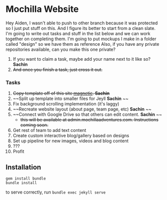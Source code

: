 
Mochilla Website 
================

Hey Aiden, I wasn't able to push to other branch because it was protected so I just put stuff on
this. And I figure its better to start from a clean slate.  I'm going to write out tasks and stuff
in the list below and we can work together on completing them. I'm going to put mockups I make in
a folder called "design" so we have them as reference Also, if you have any private repositories available, can
you make this one private?

1. If you want to claim a task, maybe add your name next to it like so? **Sachin**
1. ~~And once you finish a task, just cross it out.~~

### Tasks

1.  ~~Copy template off of this site [magnetic](https://pixelarity.com/magnetic). **Sachin**~~
2.  ~~Split up template into smaller files for Jeyll **Sachin** ~~
3.  Fix background scrolling implementation (it's laggy)
3.  ~~Recreate website layout (about page, team page, etc) **Sachin** ~~
4.  ~~Connect with Google Drive so that others can edit content. **Sachin** ~~
    - ~~this will be available at admin.mochillaadventures.com. Instructions coming soon.~~
5.  Get rest of team to add text content
6.  Create custom interactive blog/gallery based on designs
7.  Set up pipeline for new images, videos and blog content
7.  ???
8.  Profit

## Installation

```
gem install bundle
bundle install
```
to serve correctly, run `bundle exec jekyll serve`
